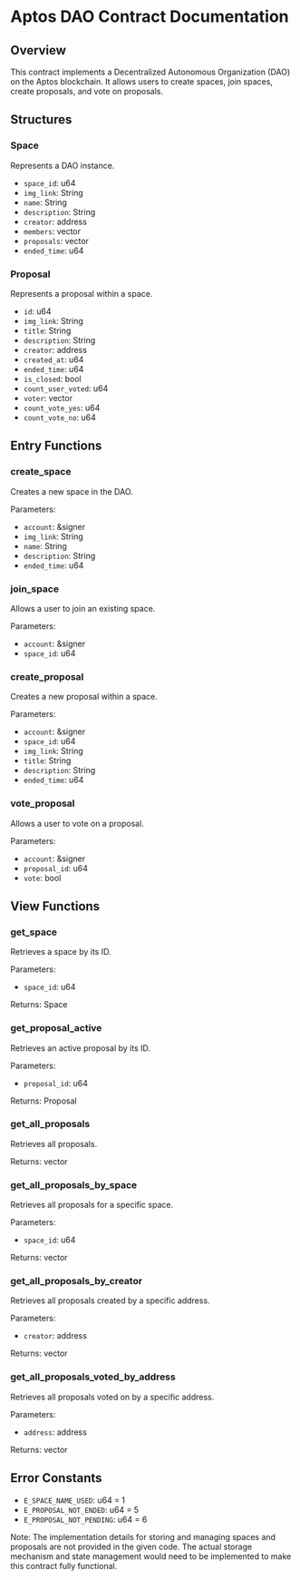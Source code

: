 # Aptos DAO Contract Documentation

## Overview
This contract implements a Decentralized Autonomous Organization (DAO) on the Aptos blockchain. It allows users to create spaces, join spaces, create proposals, and vote on proposals.


## Structures

### Space
Represents a DAO instance.

- `space_id`: u64
- `img_link`: String
- `name`: String
- `description`: String
- `creator`: address
- `members`: vector<address>
- `proposals`: vector<u64>
- `ended_time`: u64

### Proposal
Represents a proposal within a space.

- `id`: u64
- `img_link`: String
- `title`: String
- `description`: String
- `creator`: address
- `created_at`: u64
- `ended_time`: u64
- `is_closed`: bool
- `count_user_voted`: u64
- `voter`: vector<address>
- `count_vote_yes`: u64
- `count_vote_no`: u64

## Entry Functions

### create_space
Creates a new space in the DAO.

Parameters:
- `account`: &signer
- `img_link`: String
- `name`: String
- `description`: String
- `ended_time`: u64

### join_space
Allows a user to join an existing space.

Parameters:
- `account`: &signer
- `space_id`: u64

### create_proposal
Creates a new proposal within a space.

Parameters:
- `account`: &signer
- `space_id`: u64
- `img_link`: String
- `title`: String
- `description`: String
- `ended_time`: u64

### vote_proposal
Allows a user to vote on a proposal.

Parameters:
- `account`: &signer
- `proposal_id`: u64
- `vote`: bool

## View Functions

### get_space
Retrieves a space by its ID.

Parameters:
- `space_id`: u64

Returns: Space

### get_proposal_active
Retrieves an active proposal by its ID.

Parameters:
- `proposal_id`: u64

Returns: Proposal

### get_all_proposals
Retrieves all proposals.

Returns: vector<Proposal>

### get_all_proposals_by_space
Retrieves all proposals for a specific space.

Parameters:
- `space_id`: u64

Returns: vector<Proposal>

### get_all_proposals_by_creator
Retrieves all proposals created by a specific address.

Parameters:
- `creator`: address

Returns: vector<Proposal>

### get_all_proposals_voted_by_address
Retrieves all proposals voted on by a specific address.

Parameters:
- `address`: address

Returns: vector<Proposal>

## Error Constants
- `E_SPACE_NAME_USED`: u64 = 1
- `E_PROPOSAL_NOT_ENDED`: u64 = 5
- `E_PROPOSAL_NOT_PENDING`: u64 = 6

Note: The implementation details for storing and managing spaces and proposals are not provided in the given code. The actual storage mechanism and state management would need to be implemented to make this contract fully functional.
